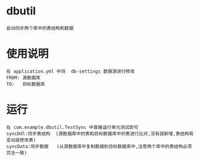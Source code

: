 # dbutil
    自动同步两个库中的表结构和数据


# 使用说明
    在 application.yml 中将  db-settings 数据源进行修改
    FROM: 源数据库
    TO:   目标数据库

# 运行
    在 com.example.dbutil.TestSync 中直接运行单元测试即可
    syncDdl:同步表结构  (源数据库中的表和目标数据库中的表进行比对,没有就新增,表结构有变动就修改表)
    syncData:同步数据   (从源数据库中复制数据到目标数据库中,注意两个库中的表结构必须完全一致)
    
